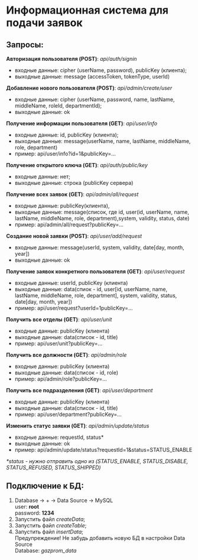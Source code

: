# Информационная система для подачи заявок
Запросы:
-----------------------------------
**Авторизация пользователя (POST)**: _api/auth/signin_
* входные данные: cipher (userName, password), publicKey (клиента); 
* выходные данные: message (accessToken, tokenType, userId)

**Добавление нового пользователя (POST)**: _api/admin/create/user_
* входные данные: cipher (userName, password, name, lastName, middleName, roleId, departmentId); 
* выходные данные: ok

**Получение информации пользователя (GET)**: _api/user/info_
* входные данные: id, publicKey (клиента);
* выходные данные: message(userName, name, lastName, middleName, role, department)
* пример: api/user/info?id=1&publicKey=...

**Получение открытого ключа (GET)**: _api/auth/public/key_
* входные данные: нет;
* выходные данные: строка (publicKey сервера)

**Получение всех заявок (GET)**: _api/admin/all/request_
* входные данные: publicKey(клиента),
* выходные данные: message(список, где id, 
user(id, userName, name, lastName, middleName, role, department),system, validity, status, date)
* пример: api/admin/all/request?publicKey=...

**Создание новой заявки (POST)**: _api/user/add/request_
* входные данные: message(userId, system, validity, date[day, month, year])
* выходные данные: ok

**Получение заявок конкретного пользователя (GET)**: _api/user/request_
* входные данные: userId, publicKey (клиента)
* выходные данные: data(спиок - id, user[id, userName, name, lastName, middleName, role, department], 
system, validity, status, date[day, month, year])
* пример: api/user/request?userId=1publicKey=...

**Получить все отделы (GET)**: _api/user/unit_
* входные данные: publicKey (клиента)
* выходные данные: data(список - id, title)
* пример: api/user/unit?publicKey=...

**Получить все должности (GET)**: _api/admin/role_
* входные данные: publicKey (клиента)
* выходные данные: data(список - id, role)
* пример: api/admin/role?publicKey=...

**Получить все подразделения (GET)**: _api/user/department_
* входные данные: publicKey (клиента)
* выходные данные: data(список - id, title)
* пример: api/user/department?publicKey=...

**Изменить статус заявки (GET)**: _api/admin/update/status_
* входные данные: requestId, status*
* выходные данные: ok
* пример: api/admin/update/status?requestId=1&status=STATUS_ENABLE

_*status - нужно отправить одно из (STATUS_ENABLE, STATUS_DISABLE, STATUS_REFUSED, STATUS_SHIPPED)_

Подключение к БД:
-----------------------------------
1. Database -> + -> Data Source -> MySQL\
user: **root**\
password: **1234**
2. Запустить файл _createData_;
3. Запустить файл _createTable_;
4. Запустить файл _insertData_;\
Предупреждение! Не забудь добавить новую БД в настройки Data Source\
Database: _gazprom_data_